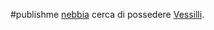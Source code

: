 #publishme 
[nebbia](../spells/nebbia.md) cerca di possedere [Vessilli](../people/raps_vess/Vessilli.md). 